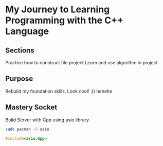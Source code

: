 # My Journey to Learning Programming with the C++ Language
## Sections
Practice how to construct file project
Learn and use algorithm in project
## Purpose
Rebuild my foundation skills.
Look cool! :)) hehehe
## Mastery Socket
Build Server with Cpp
using asio library
```bash
sudo pacman -S asio
```
```cpp
#include<asio.hpp>
```
